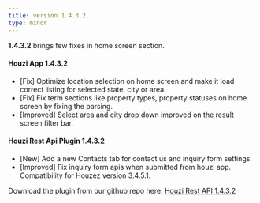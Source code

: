 ```yaml
---
title: version 1.4.3.2
type: minor
---
```


**1.4.3.2** brings few fixes in home screen section.

#### Houzi App 1.4.3.2

- [Fix] Optimize location selection on home screen and make it load correct listing for selected state, city or area.
- [Fix] Fix term sections like property types, property statuses on home screen  by fixing the parsing.
- [Improved] Select area and city drop down improved on the result screen filter bar.

#### Houzi Rest Api Plugin 1.4.3.2

- [New] Add a new Contacts tab for contact us and inquiry form settings.
- [Improved] Fix inquiry form apis when submitted from houzi app. Compatibility for Houzez version 3.4.5.1.

Download the plugin from our github repo here: [Houzi Rest API 1.4.3.2](https://github.com/booleanbites/houzi-rest-api/releases/latest.zip)